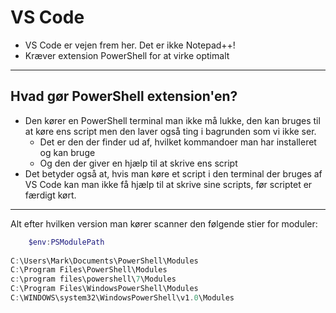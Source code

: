 # VS Code

* VS Code er vejen frem her. Det er ikke Notepad++!
* Kræver extension PowerShell for at virke optimalt

---

## Hvad gør PowerShell extension'en?

* Den kører en PowerShell terminal man ikke må lukke, den kan bruges til at køre ens script men den laver også ting i bagrunden som vi ikke ser.
  * Det er den der finder ud af, hvilket kommandoer man har installeret og kan bruge
  * Og den der giver en hjælp til at skrive ens script
* Det betyder også at, hvis man køre et script i den terminal der bruges af VS Code kan man ikke få hjælp til at skrive sine scripts, før scriptet er færdigt kørt.

---

Alt efter hvilken version man kører scanner den følgende stier for moduler:

```powershell
    $env:PSModulePath
    
C:\Users\Mark\Documents\PowerShell\Modules
C:\Program Files\PowerShell\Modules
c:\program files\powershell\7\Modules
C:\Program Files\WindowsPowerShell\Modules
C:\WINDOWS\system32\WindowsPowerShell\v1.0\Modules
```
